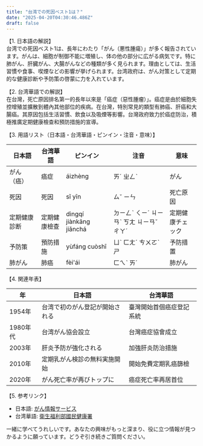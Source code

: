 ```yaml
---
title: "台湾での死因ベスト1は？"
date: "2025-04-20T04:30:46.486Z"
draft: false
---
```


【1. 日本語の解説】  
台湾での死因ベスト1は、長年にわたり「がん（悪性腫瘍）」が多く報告されています。がんは、細胞が制御不能に増殖し、体の他の部分に広がる病気です。特に肺がん、肝臓がん、大腸がんなどの種類が多く見られます。理由としては、生活習慣や食事、喫煙などの影響が挙げられます。台湾政府は、がん対策として定期的な健康診断や予防策の啓蒙に力を入れています。

【2. 台湾華語での解説】  
在台灣，死亡原因排名第一的長年以來是「癌症（惡性腫瘤）」。癌症是由於細胞失控增殖並擴散到體內其他部位的疾病。在台灣，特別常見的類型有肺癌、肝癌和大腸癌。其原因包括生活習慣、飲食以及吸煙等影響。台灣政府致力於癌症防治，積極推廣定期健康檢查和預防措施的宣導。

【3. 用語リスト（日本語・台湾華語・ピンイン・注音・意味）】  

| 日本語 | 台湾華語 | ピンイン | 注音 | 意味 |
|--------|----------|----------|------|-----|
| がん（癌） | 癌症 | áizhèng | ㄞˊ ㄓㄥˋ | がん |
| 死因 | 死因 | sǐ yīn | ㄙˇ ㄧㄣ | 死亡原因 |
| 定期健康診断 | 定期健康檢查 | dìngqí jiànkāng jiǎnchá | ㄉㄧㄥˋ ㄑㄧˊ ㄐㄧㄢˋ ㄎㄤ ㄐㄧㄢˇ ㄔㄚˊ | 定期健康チェック |
| 予防策 | 預防措施 | yùfáng cuòshī | ㄩˋ ㄈㄤˊ ㄘㄨㄛˋ ㄕ | 予防措置 |
| 肺がん | 肺癌 | fèi'ái | ㄈㄟˋ ㄞˊ | 肺がん |

【4. 関連年表】  

| 年 | 日本語 | 台湾華語 |
|----|--------|----------|
| 1954年 | 台湾で初のがん登記が開始される | 臺灣開始首個癌症登記系統 |
| 1980年代 | 台湾がん協会設立 | 台灣癌症協會成立 |
| 2003年 | 肝炎予防が強化される | 加強肝炎防治措施 |
| 2010年 | 定期乳がん検診の無料実施開始 | 開始免費定期乳癌篩檢 |
| 2020年 | がん死亡率が再びトップに | 癌症死亡率再居首位 |

【5. 参考リンク】  
- 日本語: [がん情報サービス](https://ganjoho.jp/public/index.html)  
- 台湾華語: [衛生福利部國民健康署](https://www.hpa.gov.tw/Pages/List.aspx?nodeid=139)

一緒に学べてうれしいです。あなたの興味がもっと深まり、役に立つ情報が見つかるように願っています。どうぞ引き続きご質問ください。